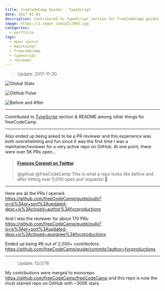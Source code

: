 ```yaml
---
title: freeCodeCamp Guides - TypeScript
date: 2017-01-01
description: Contributed to TypeScript section for freeCodeCamp guides resource & acted as a reviewer for a repo that had 5K PRs open at one point.
image: https://i.imgur.com/pZij95O.jpg
categories:
  - portfolio
tags:
  - open source
  - maintainer
  - freecodecamp
  - typescript
  - reviewer
---
```


> Update: 2017-11-30

![Global Stats](https://i.imgur.com/IJy52Ls.png)

![GitHub Pulse](https://i.imgur.com/8i6nm7N.jpg)

![Before and After](https://i.imgur.com/TPTg80t.jpg)

---

Contributed to [TypeScript](https://guide.freecodecamp.org/typescript) section & README among other things for freeCodeCamp.

---

Also ended up being asked to be a PR reviewer and this experience was both overwhelming and fun since it was the first time I was a maintainer/reviewer for a very active repo on GitHub. At one point, there were over 5K PRs open...

<blockquote class="embedly-card"><h4><a href="https://twitter.com/fvcproductions/status/925958827471618048">Frances Coronel on Twitter</a></h4><p>@github @freeCodeCamp This is what a repo looks like before and after hitting over 5,000 open pull requests! 🎉</p></blockquote>
<script async src="//cdn.embedly.com/widgets/platform.js" charset="UTF-8"></script>

---

Here are all the PRs I opened: https://github.com/freeCodeCamp/guide/pulls?q=is%3Apr+sort%3Aupdated-desc+is%3Aclosed+author%3Afvcproductions

And I was the reviewer for about 170 PRs: https://github.com/freeCodeCamp/guide/pulls?q=is%3Apr+sort%3Aupdated-desc+is%3Aclosed+assignee%3Afvcproductions

Ended up being #6 out of 2,000+ contributors: https://github.com/freeCodeCamp/guide/commits?author=fvcproductions

---

> Update: 12/2/18

My contributions were merged to monorepo https://github.com/freeCodeCamp/freeCodeCamp and this repo is now the most starred repo on GitHub with ~300K stars.
